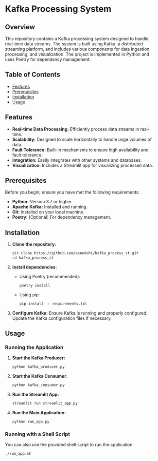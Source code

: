 # Kafka Processing System

## Overview

This repository contains a Kafka processing system designed to handle real-time data streams. The system is built using Kafka, a distributed streaming platform, and includes various components for data ingestion, processing, and visualization. The project is implemented in Python and uses Poetry for dependency management.

## Table of Contents

- [Features](#features)
- [Prerequisites](#prerequisites)
- [Installation](#installation)
- [Usage](#usage)

## Features

- **Real-time Data Processing:** Efficiently process data streams in real-time.
- **Scalability:** Designed to scale horizontally to handle large volumes of data.
- **Fault Tolerance:** Built-in mechanisms to ensure high availability and fault tolerance.
- **Integration:** Easily integrates with other systems and databases.
- **Visualization:** Includes a Streamlit app for visualizing processed data.

## Prerequisites

Before you begin, ensure you have met the following requirements:

- **Python:** Version 3.7 or higher.
- **Apache Kafka:** Installed and running.
- **Git:** Installed on your local machine.
- **Poetry:** (Optional) For dependency management.

## Installation

1. **Clone the repository:**
   ```bash
   git clone https://github.com/aenodehi/kafka_process_st.git
   cd kafka_process_st


2. **Install dependencies:**
   - Using Poetry (recommended):
     ```bash
     poetry install
     ```
   - Using pip:
     ```bash
     pip install -r requirements.txt
     ```

3. **Configure Kafka:**
   Ensure Kafka is running and properly configured. Update the Kafka configuration files if necessary.

## Usage

### Running the Application

1. **Start the Kafka Producer:**
   ```bash
   python kafka_producer.py
   ```

2. **Start the Kafka Consumer:**
   ```bash
   python kafka_consumer.py
   ```

3. **Run the Streamlit App:**
   ```bash
   streamlit run streamlit_app.py
   ```

4. **Run the Main Application:**
   ```bash
   python run_app.py
   ```

### Running with a Shell Script

You can also use the provided shell script to run the application:

```bash
./run_app.sh
```

